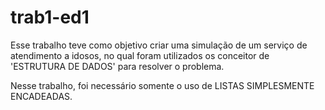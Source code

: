 # trab1-ed1

  Esse trabalho teve como objetivo criar uma simulação de um serviço de atendimento a idosos, no qual foram utilizados os conceitor de 'ESTRUTURA DE DADOS' para resolver o problema.

  Nesse trabalho, foi necessário somente o uso de LISTAS SIMPLESMENTE ENCADEADAS.
